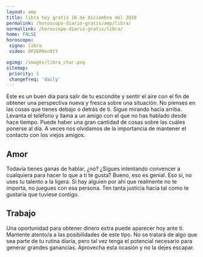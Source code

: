 ```yaml
---
layout: amp
title: libra hoy gratis 16 de diciembre del 2018 
permalink: /horoscopo-diario-gratis/amp/libra/
normallink: /horoscopo-diario-gratis/libra/
home: FALSE
horoscopo:
 signo: libra
 video: OP2ER9xc0tY

ogimg: /images/libra_char.png
sitemap:
 priority: 1
 changefreq: 'daily'
---
```



Este es un buen día para salir de tu escondite y sentir el aire con el fin de obtener una perspectiva nueva y fresca sobre una situación. No pienses en las cosas que tienes debajo o detrás de ti. Sigue mirando hacia arriba. Levanta el teléfono y llama a un amigo con el que no has hablado desde hace tiempo. Puede haber una gran cantidad de cosas sobre las cuáles ponerse al día. A veces nos olvidamos de la importancia de mantener el contacto con los viejos amigos.

## Amor

Todavía tienes ganas de hablar, ¿no? ¿Sigues intentando convencer a cualquiera para hacer lo que a ti te gusta? Bueno, eso es genial. Eso sí, no uses tu talento a la ligera. Si hay alguien por ahí que realmente no te importa, no juegues con esa persona. Ten tanta justicia hacia tal como te gustaría que tuviese contigo.

## Trabajo

Una oportunidad para obtener dinero extra puede aparecer hoy ante ti. Mantente atento/a a las posibilidades de este tipo. No se tratará de algo que sea parte de tu rutina diaria, pero tal vez tenga el potencial necesario para generar grandes ganancias. Aprovecha esta ocasión y no la dejes escapar.